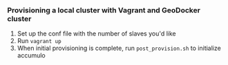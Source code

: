 ### Provisioning a local cluster with Vagrant and GeoDocker cluster

1. Set up the conf file with the number of slaves you'd like
2. Run `vagrant up`
3. When initial provisioning is complete, run `post_provision.sh` to
   initialize accumulo
